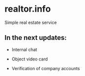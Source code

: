 # realtor.info
Simple real estate service


## In the next updates:
* Internal chat

* Object video card

* Verification of company accounts
